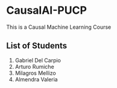 # CausalAI-PUCP
This is a Causal Machine Learning Course

## List of Students
1. Gabriel Del Carpio
2. Arturo Rumiche
3. Milagros Mellizo
4. Almendra Valeria

